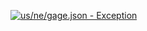 [![us/ne/gage.json - Exception](https://img.shields.io/badge/us/ne/gage.json-Exception-red)](https://github.com/openaddresses/openaddresses/tree/master/sources/us/ne/gage.json)